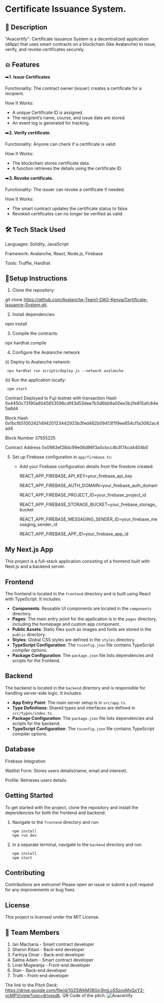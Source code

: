 # Certificate Issuance System.

## 📝 Description
"Avacertify": Certificate Issuance System is a decentralized application (dApp) that uses smart contracts on a blockchain (like Avalanche) to issue, verify, and revoke certificates securely.

## 💥 Features

➡️**1. Issue Certificates**

Functionality: The contract owner (issuer) creates a certificate for a recipient.

How It Works:
- A unique Certificate ID is assigned.
- The recipient’s name, course, and issue date are stored.
- An event log is generated for tracking.

➡️**2. Verify certificate.**

Functionality: Anyone can check if a certificate is valid.

How It Works:
- The blockchain stores certificate data.
- A function retrieves the details using the certificate ID.

➡️**3. Revoke certificate.**

Functionality: The issuer can revoke a certificate if needed.

How It Works:
- The smart contract updates the certificate status to false.
- Revoked certificates can no longer be verified as valid.

## 🛠️ Tech Stack Used

​Languages:
Solidity, JavaScript

​Framework:
Avalanche, React, Node.js, Firebase

​Tools: 
Truffle, Hardhat

## 🚀Setup Instructions

1. ​Clone the repository:
 
  git clone https://github.com/Avalanche-Team1-DAO-Kenya/Certificate-Issuance-System.git.

2. Install dependencies:

  npm install

3. ​Compile the contracts:

  npx hardhat compile

4. Configure the Avalanche network

  (i) Deploy to Avalanche network:
 
     npx hardhat run scripts/deploy.js --network avalanche

 (ii) ​Run the application locally: 
 
     npm start

Contract Deployed to Fuji testnet with transaction Hash 0x4450c73190a8045653596cdf43d53dee7b3d6bb9a00ee3b2fe815afc84e5a6d4 

Block Hash 0xfbcfb5100242149420123442933b3fed462b09413f1f9ee654cf1a3082ac4ad4 

Block Number 37555225 

Contract Address 0x0983ef28dc99e06d96f3a0cbcc4b3f74cd4404b0

5. Set up Firebase configuration in `app/firebase.ts`:

   - Add your Firebase configuration details from the firestore created:
     
     REACT_APP_FIREBASE_API_KEY=your_firebase_api_key

     REACT_APP_FIREBASE_AUTH_DOMAIN=your_firebase_auth_domain

     REACT_APP_FIREBASE_PROJECT_ID=your_firebase_project_id

     REACT_APP_FIREBASE_STORAGE_BUCKET=your_firebase_storage_bucket

     REACT_APP_FIREBASE_MESSAGING_SENDER_ID=your_firebase_messaging_sender_id

     REACT_APP_FIREBASE_APP_ID=your_firebase_app_id

## My Next.js App

This project is a full-stack application consisting of a frontend built with Next.js and a backend server. 

## Frontend

The frontend is located in the `frontend` directory and is built using React with TypeScript. It includes:

- **Components**: Reusable UI components are located in the `components` directory.
- **Pages**: The main entry point for the application is in the `pages` directory, including the homepage and custom app component.
- **Public Assets**: Static files such as images and fonts are stored in the `public` directory.
- **Styles**: Global CSS styles are defined in the `styles` directory.
- **TypeScript Configuration**: The `tsconfig.json` file contains TypeScript compiler options.
- **Package Configuration**: The `package.json` file lists dependencies and scripts for the frontend.

## Backend

The backend is located in the `backend` directory and is responsible for handling server-side logic. It includes:

- **App Entry Point**: The main server setup is in `src/app.ts`.
- **Type Definitions**: Shared types and interfaces are defined in `src/types/index.ts`.
- **Package Configuration**: The `package.json` file lists dependencies and scripts for the backend.
- **TypeScript Configuration**: The `tsconfig.json` file contains TypeScript compiler options.

## Database


Firebase Integration

Waitlist Form: Stores users details(name, email and interest).

Profile: Retrieves users details.

## Getting Started

To get started with the project, clone the repository and install the dependencies for both the frontend and backend:

1. Navigate to the `frontend` directory and run:
   ```
   npm install
   npm run dev
   ```

2. In a separate terminal, navigate to the `backend` directory and run:
   ```
   npm install
   npm start
   ```

## Contributing

Contributions are welcome! Please open an issue or submit a pull request for any improvements or bug fixes.

## License

This project is licensed under the MIT License.


## 👥 Team Members
1. Ian Macharia - Smart contract developer
2. Sharon Kitavi - Back-end developer
3. Farhiya Omar - Back-end developer
4. Salma Adam - Smart contract developer
5. Linet Mugwanja - Front-end developer
6. Stan - Back-end developer
7. Truth - Front-end developer

The link to the Pitch Deck:  https://drive.google.com/file/d/1G2SWkM36Go3ImLoS5zosMxQxY2-vcMPV/view?usp=drivesdk.
QR Code of the pitch. ![Avacertify](https://github.com/user-attachments/assets/988cb1db-dfe0-4ee9-b690-43d4a9908ce2)


 



